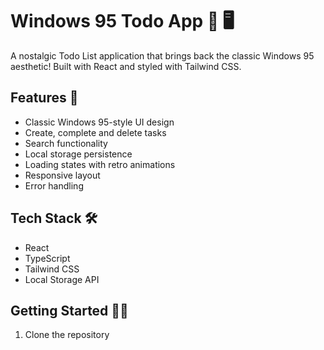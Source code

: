# Windows 95 Todo App 💾 🖥️

A nostalgic Todo List application that brings back the classic Windows 95 aesthetic! Built with React and styled with Tailwind CSS.

## Features 🚀

- Classic Windows 95-style UI design
- Create, complete and delete tasks
- Search functionality
- Local storage persistence
- Loading states with retro animations
- Responsive layout
- Error handling

## Tech Stack 🛠️

- React
- TypeScript
- Tailwind CSS
- Local Storage API

## Getting Started 🏃‍♂️

1. Clone the repository

